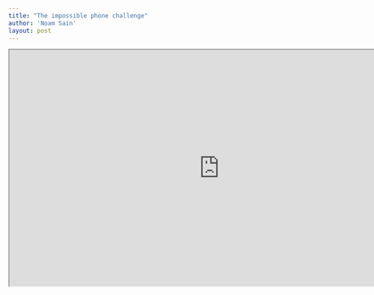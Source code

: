 ```yaml
---
title: "The impossible phone challenge"
author: 'Noam Sain'
layout: post
---
```


<iframe height="473" src="https://www.youtube.com/embed/1OADXNGnJok?feature=oembed" title="17 year olds dial a rotary phone" width="840"></iframe>
